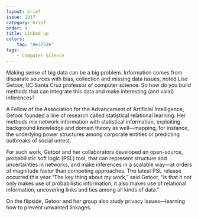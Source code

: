 ```yaml
---
layout: brief
issue: 2017
category: brief
order: 4
title: Linked up
colors:
    tag: "#e37526"
tags:
    - Computer Science
---
```


Making sense of big data can be a big problem. Information comes from disparate sources with bias, collection and missing data issues, noted Lise Getoor, UC Santa Cruz professor of computer science. So how do you build methods that can integrate this data and make interesting (and valid) inferences?

A Fellow of the Association for the Advancement of Artificial Intelligence, Getoor founded a line of research called statistical relational learning. Her methods mix network information with statistical information, exploiting background knowledge and domain theory as well—mapping, for instance, the underlying power structures among corporate entities or predicting outbreaks of social unrest.

For such work, Getoor and her collaborators developed an open-source, probabilistic soft logic (PSL) tool, that can represent structure and uncertainties in networks, and make inferences in a scalable way—at  orders of magnitude faster than competing approaches. The latest PSL release occurred this year.“The key thing about my work,” said Getoor, “is that it not only makes use of probabilistic information, it also makes use of relational information, uncovering links and ties among all kinds of data.”
  
On the flipside, Getoor and her group also study privacy issues—learning how to prevent unwanted linkages.
